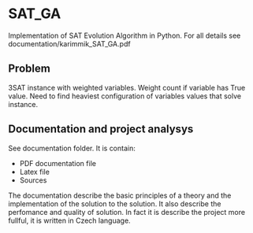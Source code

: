 # SAT_GA
Implementation of SAT Evolution Algorithm in Python. For all details see documentation/karimmik_SAT_GA.pdf

## Problem
3SAT instance with weighted variables. Weight count if variable has True value. Need to find heaviest configuration of variables values that solve instance.

## Documentation and project analysys
See documentation folder. It is contain:
- PDF documentation file
- Latex file
- Sources

The documentation describe the basic principles of a theory and the implementation of the solution to the solution. It also describe the perfomance and quality of solution. In fact it is describe the project more fullful, it is written in Czech language.
